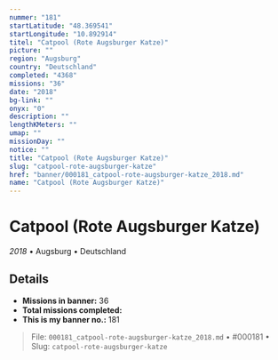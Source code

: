 ```yaml
---
nummer: "181"
startLatitude: "48.369541"
startLongitude: "10.892914"
titel: "Catpool (Rote Augsburger Katze)"
picture: ""
region: "Augsburg"
country: "Deutschland"
completed: "4368"
missions: "36"
date: "2018"
bg-link: ""
onyx: "0"
description: ""
lengthKMeters: ""
umap: ""
missionDay: ""
notice: ""
title: "Catpool (Rote Augsburger Katze)"
slug: "catpool-rote-augsburger-katze"
href: "banner/000181_catpool-rote-augsburger-katze_2018.md"
name: "Catpool (Rote Augsburger Katze)"
---
```

# Catpool (Rote Augsburger Katze)

*2018* • Augsburg • Deutschland





## Details

- **Missions in banner:** 36
- **Total missions completed:** 
- **This is my banner no.:** 181






> File: `000181_catpool-rote-augsburger-katze_2018.md` • #000181 • Slug: `catpool-rote-augsburger-katze`
